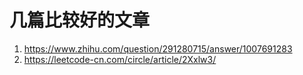 # 几篇比较好的文章

1. https://www.zhihu.com/question/291280715/answer/1007691283
2. https://leetcode-cn.com/circle/article/2Xxlw3/